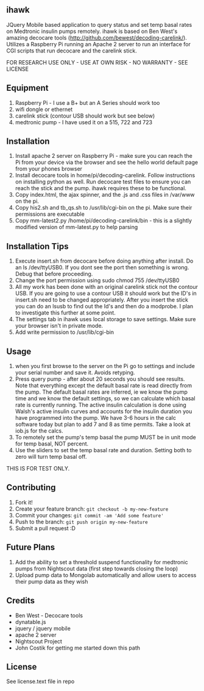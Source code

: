 
## ihawk
 
JQuery Mobile based application to query status and set temp basal rates on Medtronic insulin pumps remotely. ihawk is based on Ben West's amazing decocare tools (http://github.com/bewest/decoding-carelink/).   Utilizes a Raspberry Pi running an Apache 2 server to run an interface for CGI scripts that run decocare and the carelink stick.  

FOR RESEARCH USE ONLY - USE AT OWN RISK - NO WARRANTY - SEE LICENSE

## Equipment
1. Raspberry Pi - I use a B+ but an A Series should work too
2. wifi dongle or ethernet
3. carelink stick (contour USB should work but see below)
4. medtronic pump - I have used it on a 515, 722 and 723

## Installation
 
1. Install apache 2 server on Raspberry Pi - make sure you can reach the Pi from your device via the browser and see the hello world default page from your phones browser
2. Install decocare tools in home/pi/decoding-carelink.  Follow instructions on installing python as well.  Run decocare test files to ensure you can reach the stick and the pump.  ihawk requires these to be functional.
3. Copy index.html, the ajax spinner, and the .js and .css files in /var/www on the pi.  
4. Copy his2.sh and tb_qs.sh to /usr/lib/cgi-bin on the pi.  Make sure their permissions are executable
5. Copy mm-latest2.py /home/pi/decoding-carelink/bin - this is a slightly modified version of mm-latest.py to help parsing

## Installation Tips

1. Execute insert.sh from decocare before doing anything after install.  Do an ls /dev/ttyUSB0.  If you dont see the port then something is wrong.  Debug that before proceeding.  
2. Change the port permission using sudo chmod 755 /dev/ttyUSB0 
3. All my work has been done with an original carelink stick not the contour USB.  If you are going to use a contour USB it should work but the ID's in insert.sh need to be changed appropriately.  After you insert the stick you can do an lsusb to find out the Id's and then do a modprobe.  I plan to investigate this further at some point.
4. The settings tab in ihawk uses local storage to save settings.  Make sure your browser isn't in private mode.
5. Add write permission to /usr/lib/cgi-bin 

 
## Usage

1. when you first browse to the server on the Pi go to settings and include your serial number and save it.  Avoids retyping.  
2. Press query pump - after about 20 seconds you should see results.  Note that everything except the default basal rate is read directly from the pump.  The default basal rates are inferred, ie we know the pump time and we know the default settings, so we can calculate which basal rate is currently running.  The active insulin calculation is done using Walsh's active insulin curves and accounts for the insulin duration you have programmed into the pump.  We have 3-6 hours in the calc software today but plan to add 7 and 8 as time permits.  Take a look at iob.js for the calcs.
3. To remotely set the pump's temp basal the pump MUST be in unit mode for temp basal, NOT percent. 
4. Use the sliders to set the temp basal rate and duration.  Setting both to zero will turn temp basal off. 

THIS IS FOR TEST ONLY. 
 
## Contributing
 
1. Fork it!
2. Create your feature branch: `git checkout -b my-new-feature`
3. Commit your changes: `git commit -am 'Add some feature'`
4. Push to the branch: `git push origin my-new-feature`
5. Submit a pull request :D
 
## Future Plans
 
1. Add the ability to set a threshold suspend functionality for medtronic pumps from Nightscout data (first step towards closing the loop)
2. Upload pump data to Mongolab automatically and allow users to access their pump data as they wish
 
## Credits
 
* Ben West - Decocare tools
* dynatable.js
* jquery / jquery mobile
* apache 2 server
* Nightscout Project
* John Costik for getting me started down this path
 
## License
 
See license.text file in repo

